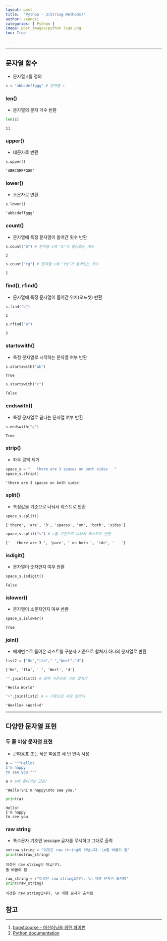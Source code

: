 ```yaml
---
layout: post
title:  "Python - 3(String Methods)"
author: seungki
categories: [ Python ]
image: post_images/python logo.png
toc: True

---
```

---
## 문자열 함수
* 문자열 s를 정의
```python
s = "abbcdeffggg" # 문자열 s
```
### len()
* 문자열의 문자 개수 반환

```python
len(s)
```

```
11
```



### upper()

* 대문자로 변환

```python
s.upper()
```

```
'ABBCDEFFGGG'
```



### lower()

* 소문자로 변환

```python
s.lower()
```

```
'abbcdeffggg'
```



### count()

* 문자열에 특정 문자열이 들어간 횟수 반환

```python
s.count("b") # 문자열 s에 "b"가 들어있는 개수
```

```
2
```

```python
s.count("fg") # 문자열 s에 "fg"가 들어있는 개수
```

```
1
```



### find(), rfind()

* 문자열에 특정 문자열이 들어간 위치(오프셋) 반환

```python
s.find("b")
```

```
1
```

```python
s.rfind("e")
```

```
5
```



### startswith()

* 특정 문자열로 시작하는 문자열 여부 반환

```python
s.startswith("ab")
```

```
True
```

```python
s.startswith("c")
```

```
False
```



### endswith()

* 특정 문자열로 끝나는 문자열 여부 반환

```python
s.endswith("g")
```

```
True
```



### strip()

* 좌우 공백 제거

```python
space_s = "   there are 3 spaces on both sides   "
space_s.strip()
```

```
'there are 3 spaces on both sides'
```



### split()

* 특정값을 기준으로 나눠서 리스트로 반환

```python
space_s.split()
```

```
['there', 'are', '3', 'spaces', 'on', 'both', 'sides']
```

```python
space_s.split("s") # s를 기준으로 나눠서 리스트로 반환
```

```
['   there are 3 ', 'pace', ' on both ', 'ide', '   ']
```



### isdigit()

* 문자열이 숫자인지 여부 반환

```python
space_s.isdigit()
```

```
False
```



### islower()

* 문자열이 소문자인지 여부 반환

```python
space_s.islower()
```

```
True
```



### join()

* 매개변수로 들어온 리스트를 구분자 기준으로 합쳐서 하나의 문자열로 반환

```python
list2 = ["He","llo"," ","Worl","d"]
```

```
['He', 'llo', ' ', 'Worl', 'd']
```

```python
"".join(list2) # 공백 기준으로 서로 합치기
```

```
'Hello World'
```

```python
"+".join(list2) # + 기준으로 서로 합치기
```

```
'He+llo+ +Worl+d'
```

---

## 다양한 문자열 표현

### 두 줄 이상 문자열 표현

* 큰따옴표 또는 작은 따옴표 세 번 연속 사용

```python
a = """Hello!
I'm happy
to see you."""
```

```python
a # a에 들어가는 값은?
```

```
"Hello!\nI'm happy\nto see you."
```

```python
print(a)
```

```
Hello!
I'm happy
to see you.
```



### raw string

* 특수문자 기호인 \escape 글자를 무시하고 그대로 출력

```python
notraw_string = "이것은 raw string이 아닙니다. \n줄 바꿈이 됨"
print(notraw_string)
```

```
이것은 raw string이 아닙니다. 
줄 바꿈이 됨
```

```python
raw_string = r"이것은 raw string입니다. \n 개행 문자가 출력됨"
print(raw_string)
```

```
이것은 raw string입니다. \n 개행 문자가 출력됨
```



## 참고

---

1. [boostcourse - 머신러닝을 위한 파이썬](https://www.boostcourse.org/ai222)
2. [Python documentation](https://docs.python.org/3/)
